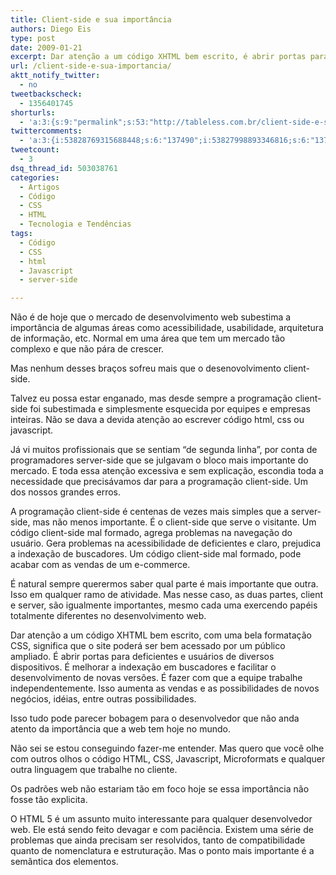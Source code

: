 ```yaml
---
title: Client-side e sua importância
authors: Diego Eis
type: post
date: 2009-01-21
excerpt: Dar atenção a um código XHTML bem escrito, é abrir portas para deficientes e usuários de diversos dispositivos.
url: /client-side-e-sua-importancia/
aktt_notify_twitter:
  - no
tweetbackscheck:
  - 1356401745
shorturls:
  - 'a:3:{s:9:"permalink";s:53:"http://tableless.com.br/client-side-e-sua-importancia";s:7:"tinyurl";s:26:"http://tinyurl.com/3gj93sv";s:4:"isgd";s:19:"http://is.gd/mcjGCh";}'
twittercomments:
  - 'a:3:{i:53828769315688448;s:6:"137490";i:53827998893346816;s:6:"137491";i:53829976696430592;s:6:"137494";}'
tweetcount:
  - 3
dsq_thread_id: 503038761
categories:
  - Artigos
  - Código
  - CSS
  - HTML
  - Tecnologia e Tendências
tags:
  - Código
  - CSS
  - html
  - Javascript
  - server-side

---
```

Não é de hoje que o mercado de desenvolvimento web subestima a importância de algumas áreas como acessibilidade, usabilidade, arquitetura de informação, etc. Normal em uma área que tem um mercado tão complexo e que não pára de crescer.<!--more-->


  
Mas nenhum desses braços sofreu mais que o desenovolvimento client-side.
  
Talvez eu possa estar enganado, mas desde sempre a programação client-side foi subestimada e simplesmente esquecida por equipes e empresas inteiras. Não se dava a devida atenção ao escrever código html, css ou javascript.
  
Já vi muitos profissionais que se sentiam “de segunda linha”, por conta de programadores server-side que se julgavam o bloco mais importante do mercado. E toda essa atenção excessiva e sem explicação, escondia toda a necessidade que precisávamos dar para a programação client-side. Um dos nossos grandes erros.

A programação client-side é centenas de vezes mais simples que a server-side, mas não menos importante. É o client-side que serve o visitante. Um código client-side mal formado, agrega problemas na navegação do usuário. Gera problemas na acessibilidade de deficientes e claro, prejudica a indexação de buscadores. Um código client-side mal formado, pode acabar com as vendas de um e-commerce.
  
É natural sempre querermos saber qual parte é mais importante que outra. Isso em qualquer ramo de atividade. Mas nesse caso, as duas partes, client e server, são igualmente importantes, mesmo cada uma exercendo papéis totalmente diferentes no desenvolvimento web.

Dar atenção a um código XHTML bem escrito, com uma bela formatação CSS, significa que o site poderá ser bem acessado por um público ampliado. É abrir portas para deficientes e usuários de diversos dispositivos. É melhorar a indexação em buscadores e facilitar o desenvolvimento de novas versões. É fazer com que a equipe trabalhe independentemente. Isso aumenta as vendas e as possibilidades de novos negócios, idéias, entre outras possibilidades.
  
Isso tudo pode parecer bobagem para o desenvolvedor que não anda atento da importância que a web tem hoje no mundo.

Não sei se estou conseguindo fazer-me entender. Mas quero que você olhe com outros olhos o código HTML, CSS, Javascript, Microformats e qualquer outra linguagem que trabalhe no cliente.
  
Os padrões web não estariam tão em foco hoje se essa importância não fosse tão explicita. 

O HTML 5 é um assunto muito interessante para qualquer desenvolvedor web. Ele está sendo feito devagar e com paciência. Existem uma série de problemas que ainda precisam ser resolvidos, tanto de compatibilidade quanto de nomenclatura e estruturação. Mas o ponto mais importante é a semântica dos elementos.